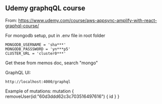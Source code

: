 ## Udemy graphqQL course
From: https://www.udemy.com/course/aws-appsync-amplify-with-react-graphql-course/

For mongodb setup, put in .env file in root folder
```
MONGODB_USERNAME = 'sha***'
MONGODB_PASSSWORD = 'yn***p5'
CLUSTER_URL = 'cluster0***'
```
Get these from memos doc, search "mongo"

GraphQL UI:
```
http://localhost:4000/graphql
```


Example of mutations:
mutation {
    removeUser(id:"60d3ddd62c3c703516497616") {
        id
    }
}

